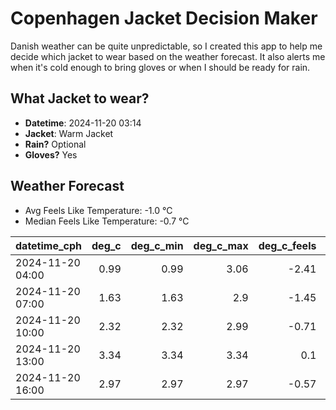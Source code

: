 
# Copenhagen Jacket Decision Maker

Danish weather can be quite unpredictable, so I created this app to help me decide which jacket to wear based on the weather forecast. 
It also alerts me when it's cold enough to bring gloves or when I should be ready for rain.

## What Jacket to wear?

- **Datetime**: 2024-11-20 03:14
- **Jacket**: Warm Jacket
- **Rain?** Optional
- **Gloves?** Yes

## Weather Forecast
- Avg Feels Like Temperature: -1.0 °C
- Median Feels Like Temperature: -0.7 °C

| datetime_cph     |   deg_c |   deg_c_min |   deg_c_max |   deg_c_feels | weather   | wind   | rain   |
|:-----------------|--------:|------------:|------------:|--------------:|:----------|:-------|:-------|
| 2024-11-20 04:00 |    0.99 |        0.99 |        3.06 |         -2.41 | Snow      | Low    | None   |
| 2024-11-20 07:00 |    1.63 |        1.63 |        2.9  |         -1.45 | Clouds    | Low    | None   |
| 2024-11-20 10:00 |    2.32 |        2.32 |        2.99 |         -0.71 | Rain      | Low    | Low    |
| 2024-11-20 13:00 |    3.34 |        3.34 |        3.34 |          0.1  | Snow      | Low    | None   |
| 2024-11-20 16:00 |    2.97 |        2.97 |        2.97 |         -0.57 | Snow      | Low    | None   |
        